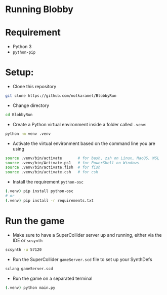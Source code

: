 # Running Blobby

# Requirement
- Python 3
- `python-pip`

# Setup:
- Clone this repository
```sh
git clone https://github.com/notkaramel/BlobbyRun
```
- Change directory
```sh
cd BlobbyRun
```

- Create a Python virtual environment inside a folder called `.venv`:
```sh
python -m venv .venv
```

- Activate the virtual environment based on the command line you are using
```sh
source .venv/bin/activate       # for bash, zsh on Linux, MacOS, WSL
source .venv/bin/Activate.ps1   # for PowerShell on Windows
source .venv/bin/activate.fish  # for fish
source .venv/bin/activate.csh   # for csh
```

- Install the requirement `python-osc`
```sh
(.venv) pip install python-osc
# or
(.venv) pip install -r requirements.txt
```

# Run the game
- Make sure to have a SuperCollider server up and running, either via the IDE or `scsynth`
```sh
scsynth -u 57120
```
- Run the SuperCollider `gameServer.scd` file to set up your SynthDefs
```sh
sclang gameServer.scd
```

- Run the game on a separated terminal
```sh
(.venv) python main.py
```